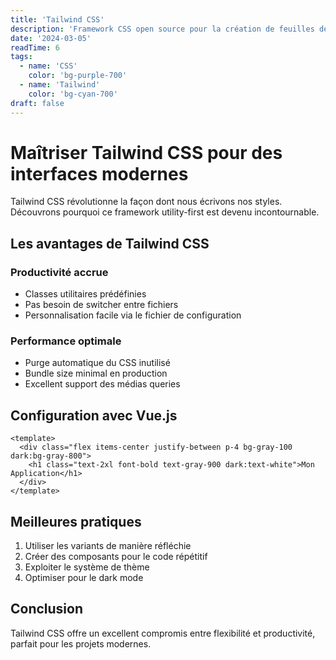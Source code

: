 ```yaml
---
title: 'Tailwind CSS'
description: 'Framework CSS open source pour la création de feuilles de styles'
date: '2024-03-05'
readTime: 6
tags:
  - name: 'CSS'
    color: 'bg-purple-700'
  - name: 'Tailwind'
    color: 'bg-cyan-700'
draft: false
---
```


# Maîtriser Tailwind CSS pour des interfaces modernes

Tailwind CSS révolutionne la façon dont nous écrivons nos styles. Découvrons pourquoi ce framework utility-first est devenu incontournable.

## Les avantages de Tailwind CSS

### Productivité accrue

- Classes utilitaires prédéfinies
- Pas besoin de switcher entre fichiers
- Personnalisation facile via le fichier de configuration

### Performance optimale

- Purge automatique du CSS inutilisé
- Bundle size minimal en production
- Excellent support des médias queries

## Configuration avec Vue.js

```vue
<template>
  <div class="flex items-center justify-between p-4 bg-gray-100 dark:bg-gray-800">
    <h1 class="text-2xl font-bold text-gray-900 dark:text-white">Mon Application</h1>
  </div>
</template>
```

## Meilleures pratiques

1. Utiliser les variants de manière réfléchie
2. Créer des composants pour le code répétitif
3. Exploiter le système de thème
4. Optimiser pour le dark mode

## Conclusion

Tailwind CSS offre un excellent compromis entre flexibilité et productivité, parfait pour les projets modernes.
